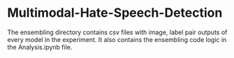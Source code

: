 # Multimodal-Hate-Speech-Detection

The ensembling directory contains csv files with image, label pair outputs of every model in the experiment. It also contains the ensembling code logic
in the Analysis.ipynb file. 
